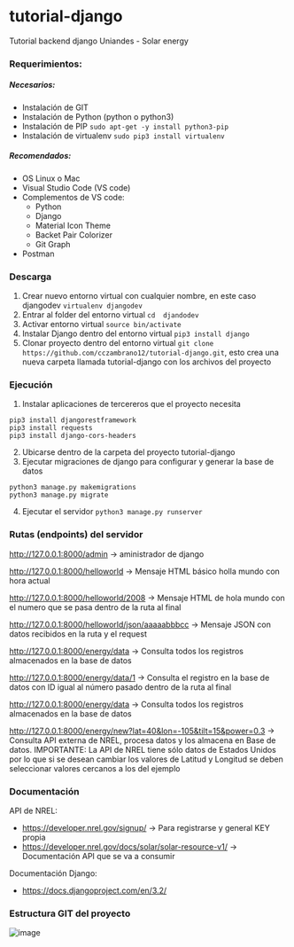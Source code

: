 # tutorial-django
Tutorial backend django Uniandes - Solar energy

### Requerimientos:

##### Necesarios:
* Instalación de GIT
* Instalación de Python (python o python3)
* Instalación de PIP `sudo apt-get -y install python3-pip`
* Instalación de virtualenv `sudo pip3 install virtualenv`

##### Recomendados:
* OS Linux o Mac
* Visual Studio Code (VS code)
* Complementos de VS code:
  * Python
  * Django
  * Material Icon Theme
  * Backet Pair Colorizer
  * Git Graph
* Postman

### Descarga
1. Crear nuevo entorno virtual con cualquier nombre, en este caso djangodev `virtualenv djangodev`
2. Entrar al folder del entorno virtual `cd  djandodev`
3. Activar entorno virtual `source bin/activate`
4. Instalar Django dentro del entorno virtual `pip3 install django`
5. Clonar proyecto dentro del entorno virtual `git clone https://github.com/cczambrano12/tutorial-django.git`, esto crea una nueva carpeta llamada tutorial-django con los archivos del proyecto

### Ejecución
1. Instalar aplicaciones de tercereros que el proyecto necesita
```
pip3 install djangorestframework
pip3 install requests
pip3 install django-cors-headers
```
2. Ubicarse dentro de la carpeta del proyecto tutorial-django
3. Ejecutar migraciones de django para configurar y generar la base de datos
```
python3 manage.py makemigrations
python3 manage.py migrate
```
4. Ejecutar el servidor `python3 manage.py runserver`

### Rutas (endpoints) del servidor
http://127.0.0.1:8000/admin -> aministrador de django

http://127.0.0.1:8000/helloworld -> Mensaje HTML básico holla mundo con hora actual

http://127.0.0.1:8000/helloworld/2008 -> Mensaje HTML de hola mundo con el numero que se pasa dentro de la ruta al final

http://127.0.0.1:8000/helloworld/json/aaaaabbbcc -> Mensaje JSON con datos recibidos en la ruta y el request 

http://127.0.0.1:8000/energy/data -> Consulta todos los registros almacenados en la base de datos

http://127.0.0.1:8000/energy/data/1 -> Consulta el registro en la base de datos con ID igual al número pasado dentro de la ruta al final

http://127.0.0.1:8000/energy/data -> Consulta todos los registros almacenados en la base de datos

http://127.0.0.1:8000/energy/new?lat=40&lon=-105&tilt=15&power=0.3 -> Consulta API externa de NREL, procesa datos y los almacena en Base de datos.
IMPORTANTE: La API de NREL tiene sólo datos de Estados Unidos por lo que si se desean cambiar los valores de Latitud y Longitud se deben seleccionar valores cercanos a los del ejemplo

### Documentación
API de NREL:
* https://developer.nrel.gov/signup/ -> Para registrarse y general KEY propia
* https://developer.nrel.gov/docs/solar/solar-resource-v1/ -> Documentación API que se va a consumir

Documentación Django:
* https://docs.djangoproject.com/en/3.2/


### Estructura GIT del proyecto
![image](https://user-images.githubusercontent.com/67881744/114646709-60a49a80-9ca1-11eb-9cc3-09ef122ce57b.png)
